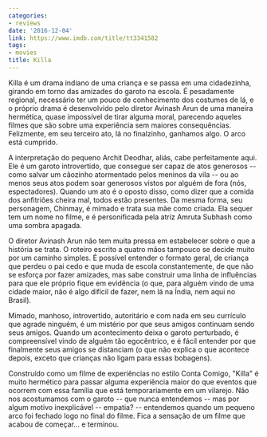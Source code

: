 ```yaml
---
categories:
- reviews
date: '2016-12-04'
link: https://www.imdb.com/title/tt3341582
tags:
- movies
title: Killa
---
```


Killa é um drama indiano de uma criança e se passa em uma cidadezinha, girando em torno das amizades do garoto na escola. É pesadamente regional, necessário ter um pouco de conhecimento dos costumes de lá, e o próprio drama é desenvolvido pelo diretor Avinash Arun de uma maneira hermética, quase impossível de tirar alguma moral, parecendo aqueles filmes que são sobre uma experiência sem maiores consequências. Felizmente, em seu terceiro ato, lá no finalzinho, ganhamos algo. O arco está cumprido.

A interpretação do pequeno Archit Deodhar, aliás, cabe perfeitamente aqui. Ele é um garoto introvertido, que consegue ser capaz de atos generosos -- como salvar um cãozinho atormentado pelos meninos da vila -- ou ao menos seus atos podem soar generosos vistos por alguém de fora (nós, espectadores). Quando um ato é o oposto disso, como dizer que a comida dos anfitriões cheira mal, todos estão presentes. Da mesma forma, seu personagem, Chinmay, é mimado e trata sua mãe como criada. Ela sequer tem um nome no filme, e é personificada pela atriz Amruta Subhash como uma sombra apagada.

O diretor Avinash Arun não tem muita pressa em estabelecer sobre o que a história se trata. O roteiro escrito a quatro mãos tampouco se decide muito por um caminho simples. É possível entender o formato geral, de criança que perdeu o pai cedo e que muda de escola constantemente, de que não se esforça por fazer amizades, mas sabe construir uma linha de influências para que ele próprio fique em evidência (o que, para alguém vindo de uma cidade maior, não é algo difícil de fazer, nem lá na Índia, nem aqui no Brasil).

Mimado, manhoso, introvertido, autoritário e com nada em seu currículo que agrade ninguém, é um mistério por que seus amigos continuam sendo seus amigos. Quando um acontecimento deixa o garoto perturbado, é compreensível vindo de alguém tão egocêntrico, e é fácil entender por que finalmente seus amigos se distanciam (o que não explica o que acontece depois, exceto que crianças não ligam para essas bobagens).

Construído como um filme de experiências no estilo Conta Comigo, "Killa" é muito hermético para passar alguma experiência maior do que eventos que ocorrem com essa família que está temporariamente em um vilarejo. Não nos acostumamos com o garoto -- que nunca entendemos -- mas por algum motivo inexplicável -- empatia? -- entendemos quando um pequeno arco foi fechado logo no final do filme. Fica a sensação de um filme que acabou de começar... e terminou.
